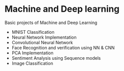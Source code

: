 # Machine and Deep learning
Basic projects of Machine and Deep Learning

- MNIST Classification
- Neural Network Implementation
- Convolutional Neural Network
- Face Recognition and verification using NN & CNN
- PCA Implementation
- Sentiment Analysis using Sequence models
- Image Classification







